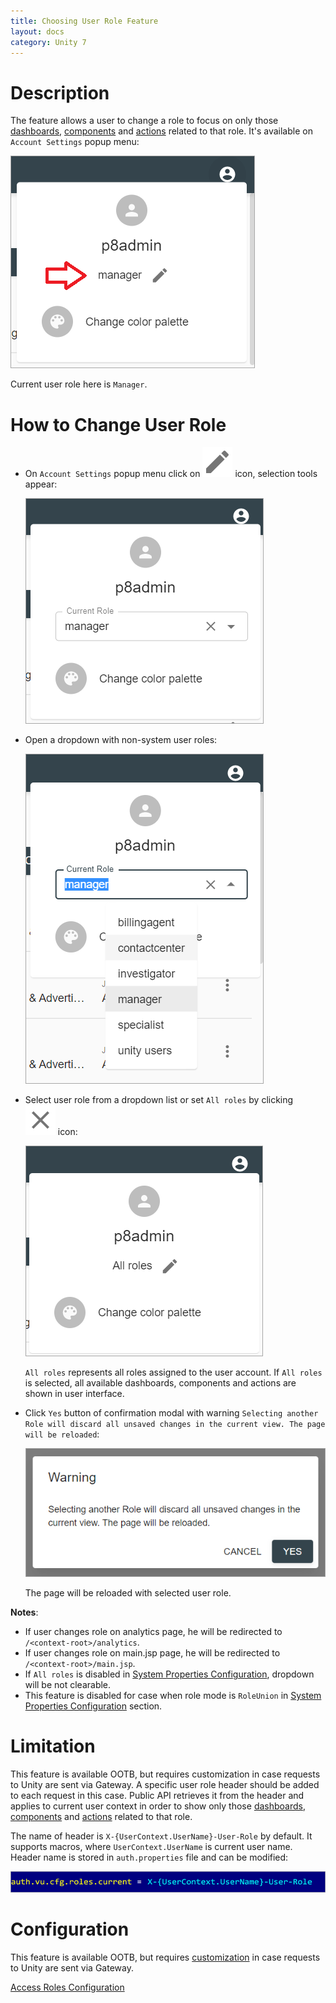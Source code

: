 ```yaml
---
title: Choosing User Role Feature
layout: docs
category: Unity 7
---
```

# Description

The feature allows a user to change a role to focus on only those [dashboards](../../configuration/dashboards.md), 
[components](../../configuration/dashboards/component-tag.md) and [actions](../../configuration/actions.md) 
related to that role. 
It's available on `Account Settings` popup menu:

![User Role](images/current-user-role.png)

Current user role here is `Manager`.

# How to Change User Role

- On `Account Settings` popup menu click on ![change](images/icons/edit.svg) icon, selection tools appear:  
    
    ![User Role Dropdown](images/current-user-role-dropdown.png) 

- Open a dropdown with non-system user roles:
    
    ![Changing User Role](images/changing-user-role.png) 
    
- Select user role from a dropdown list or set `All roles` by clicking ![remove](images/icons/remove.svg) icon:
    
    ![All User Role](images/all-user-role.png)  
    
    `All roles` represents all roles assigned to the user account. If `All roles` is selected, all available dashboards, components and actions are shown in user interface.
    
- Click `Yes` button of confirmation modal with warning `Selecting another Role will discard all unsaved changes in the current view. The page will be reloaded`:
    
    ![Changing User Role Confirmation](images/changing-user-confirmation.png)
    
    The page will be reloaded with selected user role.

**Notes**: 
- If user changes role on analytics page, he will be redirected to `/<context-root>/analytics`.
- If user changes role on main.jsp page, he will be redirected to `/<context-root>/main.jsp`.
- If `All roles` is disabled in [System Properties Configuration](../../configuration/tags-list/system-properties-tag.md), dropdown will be not clearable.
- This feature is disabled for case when role mode is `RoleUnion` in 
[System Properties Configuration](../../configuration/tags-list/system-properties-tag.md) section.

# Limitation

This feature is available OOTB, but requires customization in case requests to Unity are sent via Gateway. 
A specific user role header should be added to each request in this case. Public API retrieves it from the 
header and applies to current user context in order to show only those [dashboards](../../configuration/dashboards.md), 
[components](../../configuration/dashboards/component-tag.md) and [actions](../../configuration/actions.md) 
related to that role.

The name of header is `X-{UserContext.UserName}-User-Role` by default. It supports macros, where `UserContext.UserName` 
is current user name. Header name is stored in `auth.properties` file and can be modified:

![User role header](./images/current-role-header-name.png)

# Configuration

This feature is available OOTB, but requires [customization](choosing-user-role.md#limitation) in case requests to Unity are sent via Gateway. 

[Access Roles Configuration](../../configuration/tags-list/access-roles-tag.md)
